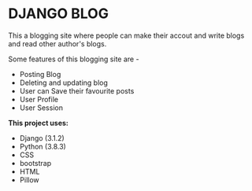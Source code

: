 <h1>DJANGO BLOG</h1>
This a blogging site where people can make their accout and write blogs and read other author's blogs.

Some features of this blogging site are - 
<ul>
  <li> Posting Blog</li>
  <li> Deleting and updating blog</li>
  <li> User can Save their favourite posts</li>
  <li> User Profile</li>
  <li> User Session</li>
 </ul>
 
<b>This project uses:</b>

<ul>
  <li>Django (3.1.2)</li>
  <li>Python (3.8.3)</li>
  <li>CSS</li>
  <li>bootstrap</li>
  <li>HTML</li>
  <li>Pillow</li>
 </ul>


